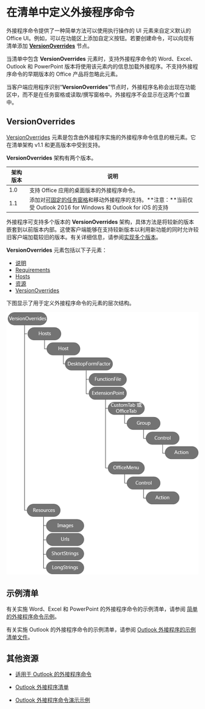 # <a name="define-add-in-commands-in-your-manifest"></a>在清单中定义外接程序命令

外接程序命令提供了一种简单方法可以使用执行操作的 UI 元素来自定义默认的 Office UI。例如，可以在功能区上添加自定义按钮。若要创建命令，可以向现有清单添加 **[VersionOverrides](http://dev.office.com/reference/add-ins/manifest/versionoverrides)** 节点。 

当清单中包含 **VersionOverrides** 元素时，支持外接程序命令的 Word、Excel、Outlook 和 PowerPoint 版本将使用该元素内的信息加载外接程序。不支持外接程序命令的早期版本的 Office 产品将忽略此元素。

当客户端应用程序识别“**VersionOverrides**”节点时，外接程序名称会出现在功能区中，而不是在任务窗格或读取/撰写窗格中。外接程序不会显示在这两个位置中。
 
## <a name="versionoverrides"></a>VersionOverrides

[VersionOverrides](http://dev.office.com/reference/add-ins/manifest/versionoverrides) 元素是包含由外接程序实施的外接程序命令信息的根元素。它在清单架构 v1.1 和更高版本中受到支持。

**VersionOverrides** 架构有两个版本。

| 架构版本 | 说明 |
|----------------|-------------|
| 1.0 | 支持 Office 应用的桌面版本的外接程序命令。 | 
| 1.1 | 添加对[可固定的任务窗格](https://docs.microsoft.com/outlook/add-ins/pinnable-taskpane)和移动外接程序的支持。**注意：**当前仅受 Outlook 2016 for Windows 和 Outlook for iOS 的支持 |

外接程序可支持多个版本的 **VersionOverrides** 架构，具体方法是将较新的版本嵌套到以前版本内部。这使客户端能够在支持较新版本以利用新功能的同时允许较旧客户端加载较旧的版本。有关详细信息，请参阅[实现多个版本](../../reference/manifest/versionoverrides.md#implementing-multiple-versions)。

**VersionOverrides** 元素包括以下子元素：

- [说明](http://dev.office.com/reference/add-ins/manifest/description)
- [Requirements](http://dev.office.com/reference/add-ins/manifest/requirements)
- [Hosts](http://dev.office.com/reference/add-ins/manifest/hosts)
- [资源](http://dev.office.com/reference/add-ins/manifest/resources)
- [VersionOverrides](http://dev.office.com/reference/add-ins/manifest/versionoverrides)

下图显示了用于定义外接程序命令的元素的层次结构。 

![清单中的外接程序命令元素的层次结构](../images/080da303-51c4-4882-b74a-7ba11517c0ad.png)

## <a name="sample-manifests"></a>示例清单

有关实施 Word、Excel 和 PowerPoint 的外接程序命令的示例清单，请参阅 [简单的外接程序命令示例](https://github.com/OfficeDev/Office-Add-in-Commands-Samples/tree/master/Simple)。

有关实施 Outlook 的外接程序命令的示例清单，请参阅 [Outlook 外接程序的示例清单文件](https://github.com/OfficeDev/outlook-add-in-command-demo/blob/master/command-demo-manifest.xml)。

## <a name="additional-resources"></a>其他资源

- [适用于 Outlook 的外接程序命令](https://docs.microsoft.com/outlook/add-ins/add-in-commands-for-outlook)
    
- [Outlook 外接程序清单](https://docs.microsoft.com/outlook/add-ins/manifests)
    
- [Outlook 外接程序命令演示示例](https://github.com/OfficeDev/outlook-add-in-command-demo)
